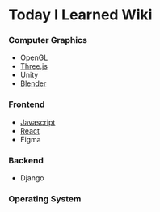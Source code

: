 # Today I Learned Wiki

### Computer Graphics
* [OpenGL](https://github.com/wani-ham/Today-I-Learned/blob/main/OpenGL/opengl_log.md)
* [Three.js](https://github.com/wani-ham/Today-I-Learned/blob/main/threejs/threejs_log.md)
* Unity
* [Blender](https://github.com/wani-ham/Today-I-Learned/blob/main/blender/blender_log.md)

### Frontend
* [Javascript](https://github.com/wani-ham/Today-I-Learned/blob/main/javascript/js_log.md)
* [React](https://github.com/wani-ham/Today-I-Learned/blob/main/react/react_log.md)
* Figma

### Backend
* Django

### Operating System
